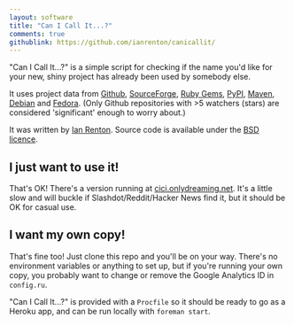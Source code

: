 ```yaml
---
layout: software
title: "Can I Call It...?"
comments: true
githublink: https://github.com/ianrenton/canicallit/
---
```


"Can I Call It...?" is a simple script for checking if the name you'd like for your new, shiny project has already been used by somebody else.

It uses project data from [Github][1], [SourceForge][2], [Ruby Gems][3], [PyPI][4], [Maven][5], [Debian][9] and [Fedora][8]. (Only Github repositories with >5 watchers (stars) are considered 'significant' enough to worry about.)

It was written by [Ian Renton][6]. Source code is available under the [BSD licence][7].

 [1]: https://github.com
 [2]: http://sourceforge.net
 [3]: http://rubygems.org
 [4]: http://pypi.python.org
 [5]: http://search.maven.org
 [6]: http://ianrenton.com
 [7]: https://github.com/ianrenton/canicallit/blob/master/LICENCE.md
 [8]: https://admin.fedoraproject.org/pkgdb
 [9]: http://packages.debian.org

I just want to use it!
----------------------

That's OK! There's a version running at [cici.onlydreaming.net](http://cici.onlydreaming.net). It's a little slow and will buckle if Slashdot/Reddit/Hacker News find it, but it should be OK for casual use.

I want my own copy!
-------------------

That's fine too! Just clone this repo and you'll be on your way. There's no environment variables or anything to set up, but if you're running your own copy, you probably want to change or remove the Google Analytics ID in `config.ru`.

"Can I Call It...?" is provided with a `Procfile` so it should be ready to go as a Heroku app, and can be run locally with `foreman start`.
